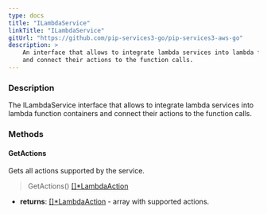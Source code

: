 ```yaml
---
type: docs
title: "ILambdaService"
linkTitle: "ILambdaService"
gitUrl: "https://github.com/pip-services3-go/pip-services3-aws-go"
description: >
    An interface that allows to integrate lambda services into lambda function containers
    and connect their actions to the function calls.
---
```


### Description

The ILambdaService interface that allows to integrate lambda services into lambda function containers and connect their actions to the function calls. 


### Methods

#### GetActions
Gets all actions supported by the service.

> GetActions() [[]*LambdaAction](../lambda_action)

- **returns**: [[]*LambdaAction](../lambda_action) - array with supported actions.
